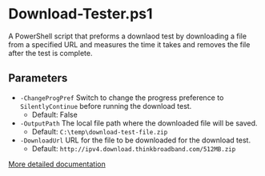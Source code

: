 # Download-Tester.ps1
A PowerShell script that preforms a downlaod test by downloading a file from a specified URL and measures the time it takes and removes the file after the test is complete.

## Parameters

- `-ChangeProgPref` Switch to change the progress preference to `SilentlyContinue` before running the download test.
  - Default: False
- `-OutputPath` The local file path where the downloaded file will be saved.
  -  Default: `C:\temp\download-test-file.zip`
- `-DownloadUrl` URL for the file to be downloaded for the download test.
  - Default: `http://ipv4.download.thinkbroadband.com/512MB.zip`

[More detailed documentation](https://thedxt.ca/2025/02/powershell-progresspreference/)
